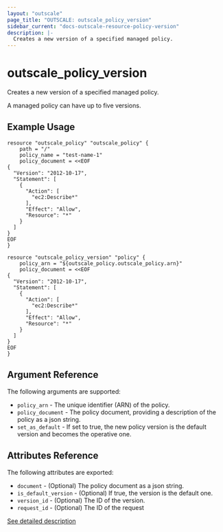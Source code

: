 ```yaml
---
layout: "outscale"
page_title: "OUTSCALE: outscale_policy_version"
sidebar_current: "docs-outscale-resource-policy-version"
description: |-
  Creates a new version of a specified managed policy.
---
```


# outscale_policy_version

Creates a new version of a specified managed policy.

A managed policy can have up to five versions.

## Example Usage

```hcl
resource "outscale_policy" "outscale_policy" {
    path = "/"
    policy_name = "test-name-1"
    policy_document = <<EOF
{
  "Version": "2012-10-17",
  "Statement": [
    {
      "Action": [
        "ec2:Describe*"
      ],
      "Effect": "Allow",
      "Resource": "*"
    }
  ]
}
EOF
}

resource "outscale_policy_version" "policy" {
    policy_arn = "${outscale_policy.outscale_policy.arn}"
    policy_document = <<EOF
{
  "Version": "2012-10-17",
  "Statement": [
    {
      "Action": [
        "ec2:Describe*"
      ],
      "Effect": "Allow",
      "Resource": "*"
    }
  ]
}
EOF
}
```

## Argument Reference

The following arguments are supported:

* `policy_arn` - The unique identifier (ARN) of the policy.
* `policy_document` - The policy document, providing a description of the policy as a json string.
* `set_as_default` - If set to true, the new policy version is the default version and becomes the operative one.

## Attributes Reference

The following attributes are exported:

* `document` - (Optional) The policy document as a json string.
* `is_default_version` - (Optional) If true, the version is the default one.
* `version_id` - (Optional) The ID of the version.
* `request_id` - (Optional) The ID of the request

[See detailed description](http://docs.outscale.com/api_eim/operations/Action_CreatePolicyVersion_get.html#_api_eim-action_createpolicyversion_get)
